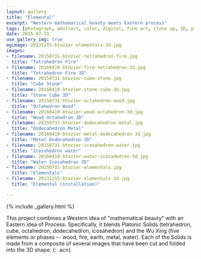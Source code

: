 ```yaml
---
layout: gallery
title: "Elemental"
excerpt: "Western mathematical beauty meets Eastern process"
tags: [photograph, abstract, color, digital, fine art, close up, 3D, platonic solids]
date: 2015-07-31
use_gallery_img: true
ogimage: 20131215-btozier-elementals-3d.jpg
images:
- filename: 20150731-btozier-tetrahedron-fire.jpg
  title: "Tetrahedron Fire"
- filename: 20160419-btozier-fire-tetrahedron-3d.jpg
  title: "Tetrahedron Fire 3D"
- filename: 20150731-btozier-cube-stone.jpg
  title: "Cube Stone"
- filename: 20160419-btozier-stone-cube-3d.jpg
  title: "Stone Cube 3D"
- filename: 20150731-btozier-octahedron-wood.jpg
  title: "Octahedron Wood"
- filename: 20160419-btozier-wood-octahedron-3d.jpg
  title: "Wood Octahedron 3D"
- filename: 20150731-btozier-dodecahedron-metal.jpg
  title: "Dodecahedron Metal"
- filename: 20160419-btozier-metal-dodecahedron-3d.jpg
  title: "Metal Dodecahedron 3D"
- filename: 20150731-btozier-icosahedron-water.jpg
  title: "Icosahedron water"
- filename: 20160419-btozier-water-icosadedron-3d.jpg
  title: "Water Icosahedron 3D"
- filename: 20150731-btozier-elementals.jpg
  title: "Elementals"
- filename: 20131215-btozier-elementals-3d.jpg
  title: "Elemental (installation)"

---
```


{% include _gallery.html %}

This project combines a Western idea of "mathematical beauty" with an Eastern idea of Process. Specifically, it blends Platonic Solids (tetrahedron, cube, octahedron, dodecahedron, icosahedron) and the Wu Xing (five elements or phases -- wood, fire, earth, metal, water). Each of the Solids is made from a composite of several images that have been cut and folded into the 3D shape.
{: .acn}
